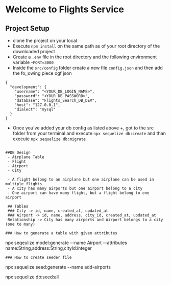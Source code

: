 # Welcome to Flights Service

## Project Setup
- clone the project on your local 
- Execute `npm install` on the same path as of your root directory of the downloaded project
- Create a `.env` file in the root directory and the following environment variable
   -`PORT=3000`
- Inside the `src/config` folder create a new file `config.json` and then add the fo;;owing piece ogf json
```   
{
  "development": {
    "username": "<YOUR_DB_LOGIN_NAME>",
    "password": "<YOUR_DB_PASSWORD>",
    "database": "Flights_Search_DB_DEV",
    "host": "127.0.0.1",
    "dialect": "mysql"
  }
}
```
- Once you've added your db config as listed above +, got to the src folder from your terminal and execute 
`npx sequelize db:create`
and than execute 
`npx sequelize db:migrate`

```

##DB Design
 - Airplane Table
 - Flight
 - Airport
 - City

 - A flight belong to an airplane but one airplane can be used in multiple flights
 - A city has many airports but one airport belong to a city 
 - One airport can have many flight, but a flight belong to one airport

 ## Tables 
 ### City -> id, name, created_at, updated_at
 ### Airport -> id, name, address, city_id, created_at, updated_at
 Relationship -> City has many airports and Airport belongs to a city (one to many)

### How to generate a table with given attributes
```
npx seqeulize model:generate
 --name Airport 
 --attributes name:String,address:String,cityId:integer
```
### How to create seeder file
```
npx sequelize seed:generate --name add-airports

npx sequelize db:seed:all
```